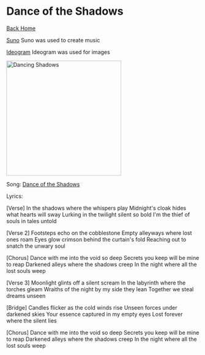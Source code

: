 # Dance of the Shadows

[Back Home](/)

[Suno](https://suno.com/create) 
Suno was used to create music


[Ideogram](https://ideogram.ai/t/explore)
Ideogram was used for images

<img src="" alt="Dancing Shadows" style="width:300px;"/>

Song: [Dance of the Shadows](https://drive.google.com/file/d/1mqkFTtvDXx0DKOFJBtBXyY8HOqg2GRog/view?usp=drive_link)


Lyrics:


[Verse]
In the shadows where the whispers play
Midnight's cloak hides what hearts will sway
Lurking in the twilight silent so bold
I'm the thief of souls in tales untold

[Verse 2]
Footsteps echo on the cobblestone
Empty alleyways where lost ones roam
Eyes glow crimson behind the curtain's fold
Reaching out to snatch the unwary soul

[Chorus]
Dance with me into the void so deep
Secrets you keep will be mine to reap
Darkened alleys where the shadows creep
In the night where all the lost souls weep

[Verse 3]
Moonlight glints off a silent scream
In the labyrinth where the torches gleam
Wraiths of the night by my side they lean
Together we steal dreams unseen

[Bridge]
Candles flicker as the cold winds rise
Unseen forces under darkened skies
Your essence captured in my empty eyes
Lost forever where the silent lies

[Chorus]
Dance with me into the void so deep
Secrets you keep will be mine to reap
Darkened alleys where the shadows creep
In the night where all the lost souls weep
